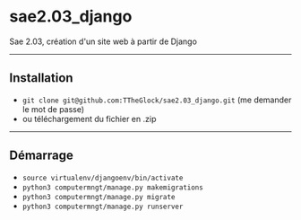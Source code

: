 # sae2.03_django
Sae 2.03, création d'un site web à partir de Django

---

## Installation

- `git clone git@github.com:TTheGlock/sae2.03_django.git` (me demander le mot de passe)
- ou téléchargement du fichier en .zip

---

## Démarrage

- `source virtualenv/djangoenv/bin/activate`
- `python3 computermngt/manage.py makemigrations`
- `python3 computermngt/manage.py migrate`
- `python3 computermngt/manage.py runserver`
